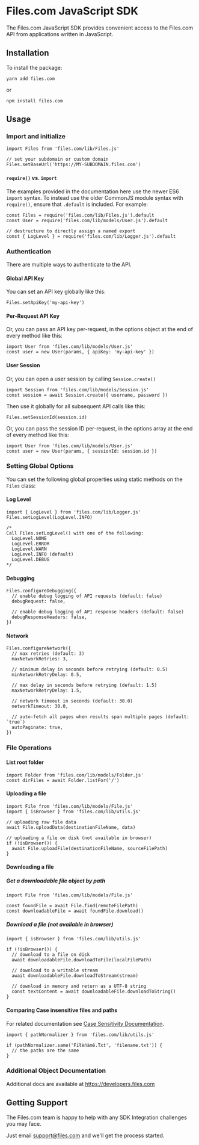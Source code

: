 # Files.com JavaScript SDK

The Files.com JavaScript SDK provides convenient access to the Files.com API from applications written in JavaScript.

## Installation

To install the package:

    yarn add files.com

or

    npm install files.com

## Usage

### Import and initialize

    import Files from 'files.com/lib/Files.js'

    // set your subdomain or custom domain
    Files.setBaseUrl('https://MY-SUBDOMAIN.files.com')

#### `require()` vs. `import`

The examples provided in the documentation here use the newer ES6 `import` syntax. To
instead use the older CommonJS module syntax with `require()`, ensure that `.default`
is included. For example:

    const Files = require('files.com/lib/Files.js').default
    const User = require('files.com/lib/models/User.js').default

    // destructure to directly assign a named export
    const { LogLevel } = require('files.com/lib/Logger.js').default

### Authentication

There are multiple ways to authenticate to the API.

#### Global API Key

You can set an API key globally like this:

    Files.setApiKey('my-api-key')

#### Per-Request API Key

Or, you can pass an API key per-request, in the options object at the end of every method like this:

    import User from 'files.com/lib/models/User.js'
    const user = new User(params, { apiKey: 'my-api-key' })

#### User Session

Or, you can open a user session by calling `Session.create()`

    import Session from 'files.com/lib/models/Session.js'
    const session = await Session.create({ username, password })

Then use it globally for all subsequent API calls like this:

    Files.setSessionId(session.id)

Or, you can pass the session ID per-request, in the options array at the end of every method like this:

    import User from 'files.com/lib/models/User.js'
    const user = new User(params, { sessionId: session.id })

### Setting Global Options

You can set the following global properties using static methods on the `Files` class:

#### Log Level

    import { LogLevel } from 'files.com/lib/Logger.js'
    Files.setLogLevel(LogLevel.INFO)

    /*
    Call Files.setLogLevel() with one of the following:
      LogLevel.NONE
      LogLevel.ERROR
      LogLevel.WARN
      LogLevel.INFO (default)
      LogLevel.DEBUG
    */

#### Debugging

    Files.configureDebugging({
      // enable debug logging of API requests (default: false)
      debugRequest: false,

      // enable debug logging of API response headers (default: false)
      debugResponseHeaders: false,
    })

#### Network

    Files.configureNetwork({
      // max retries (default: 3)
      maxNetworkRetries: 3,

      // minimum delay in seconds before retrying (default: 0.5)
      minNetworkRetryDelay: 0.5,

      // max delay in seconds before retrying (default: 1.5)
      maxNetworkRetryDelay: 1.5,

      // network timeout in seconds (default: 30.0)
      networkTimeout: 30.0,

      // auto-fetch all pages when results span multiple pages (default: `true`)
      autoPaginate: true,
    })

### File Operations

#### List root folder

    import Folder from 'files.com/lib/models/Folder.js'
    const dirFiles = await Folder.listFor('/')

#### Uploading a file

    import File from 'files.com/lib/models/File.js'
    import { isBrowser } from 'files.com/lib/utils.js'

    // uploading raw file data
    await File.uploadData(destinationFileName, data)

    // uploading a file on disk (not available in browser)
    if (!isBrowser()) {
      await File.uploadFile(destinationFileName, sourceFilePath)
    }

#### Downloading a file

##### Get a downloadable file object by path

    import File from 'files.com/lib/models/File.js'

    const foundFile = await File.find(remoteFilePath)
    const downloadableFile = await foundFile.download()

##### Download a file (not available in browser)

    import { isBrowser } from 'files.com/lib/utils.js'

    if (!isBrowser()) {
      // download to a file on disk
      await downloadableFile.downloadToFile(localFilePath)

      // download to a writable stream
      await downloadableFile.downloadToStream(stream)

      // download in memory and return as a UTF-8 string
      const textContent = await downloadableFile.downloadToString()
    }

#### Comparing Case insensitive files and paths

For related documentation see [Case Sensitivity Documentation](https://www.files.com/docs/topics/file-system-semantics#case-sensitivity).

    import { pathNormalizer } from 'files.com/lib/utils.js'

    if (pathNormalizer.same('Fïłèńämê.Txt', 'filename.txt')) {
      // the paths are the same
    }

### Additional Object Documentation

Additional docs are available at https://developers.files.com

## Getting Support

The Files.com team is happy to help with any SDK Integration challenges you may face.

Just email support@files.com and we'll get the process started.

